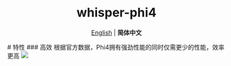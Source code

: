 <div align="center">
  <h1>whisper-phi4</h1>
  
  [English](README.md) | **简体中文**
</div>
# 特性
### 高效
根据官方数据，Phi4拥有强劲性能的同时仅需更少的性能，效率更高
<img src='https://github.com/user-attachments/assets/f7541460-4176-469e-8f8f-8e673fc59f86'>
